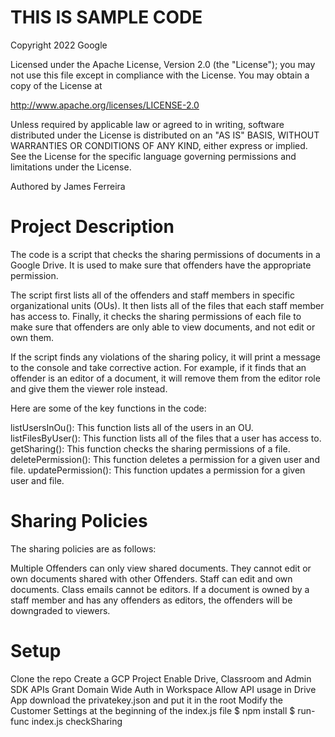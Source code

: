 
 # THIS IS SAMPLE CODE
 
  Copyright 2022 Google
 
  Licensed under the Apache License, Version 2.0 (the "License");
  you may not use this file except in compliance with the License.
  You may obtain a copy of the License at
 
  http://www.apache.org/licenses/LICENSE-2.0
 
  Unless required by applicable law or agreed to in writing, software
  distributed under the License is distributed on an "AS IS" BASIS,
  WITHOUT WARRANTIES OR CONDITIONS OF ANY KIND, either express or implied.
  See the License for the specific language governing permissions and
  limitations under the License.
  
  Authored by James Ferreira
 

# Project Description
The code is a script that checks the sharing permissions of documents in a Google Drive. It is used to make sure that offenders have the appropriate permission.

The script first lists all of the offenders and staff members in specific organizational units (OUs). It then lists all of the files that each staff member has access to. Finally, it checks the sharing permissions of each file to make sure that offenders are only able to view documents, and not edit or own them.

If the script finds any violations of the sharing policy, it will print a message to the console and take corrective action. For example, if it finds that an offender is an editor of a document, it will remove them from the editor role and give them the viewer role instead.

Here are some of the key functions in the code:

listUsersInOu(): This function lists all of the users in an OU.
listFilesByUser(): This function lists all of the files that a user has access to.
getSharing(): This function checks the sharing permissions of a file.
deletePermission(): This function deletes a permission for a given user and file.
updatePermission(): This function updates a permission for a given user and file.

# Sharing Policies
The sharing policies are as follows:

Multiple Offenders can only view shared documents. They cannot edit or own documents shared with other Offenders.
Staff can edit and own documents.
Class emails cannot be editors.
If a document is owned by a staff member and has any offenders as editors, the offenders will be downgraded to viewers.

# Setup
Clone the repo
Create a GCP Project
Enable Drive, Classroom and Admin SDK APIs
Grant Domain Wide Auth in Workspace
Allow API usage in Drive App
download the privatekey.json and put it in the root
Modify the Customer Settings at the beginning of the index.js file
$ npm install
$ run-func index.js checkSharing